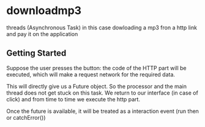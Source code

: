 # downloadmp3

 threads (Asynchronous Task) in this case dowloading a mp3 fron a http link and pay it on the application

## Getting Started

Suppose the user presses the button: the code
of the HTTP part will be executed, which will make a request
network for the required data.


This will directly give us a Future object. So the
processor and the main thread does not get stuck on
this task. We return to our interface (in case of
click) and from time to time we execute the http part.

 Once the future is available, it will be treated as a
interaction event (run then or catchError())
